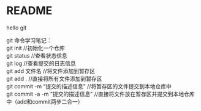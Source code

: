 # README

hello git

git 命令学习笔记：  
git init //初始化一个仓库  
git status //查看状态信息  
git log //查看提交的日志信息  
git add 文件名 //将文件添加到暂存区  
git add . //直接将所有文件添加到暂存区  
git commit -m “提交的描述信息" //将暂存区的文件提交到本地仓库中  
git commit -a -m "提交的描述信息" //直接将文件放在暂存区并提交到本地仓库中（add和commit两步二合一）  

